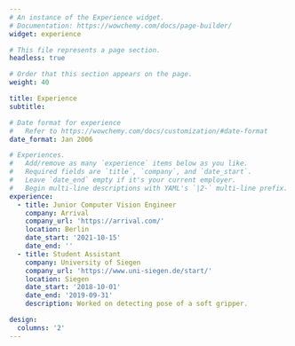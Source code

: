 ```yaml
---
# An instance of the Experience widget.
# Documentation: https://wowchemy.com/docs/page-builder/
widget: experience

# This file represents a page section.
headless: true

# Order that this section appears on the page.
weight: 40

title: Experience
subtitle:

# Date format for experience
#   Refer to https://wowchemy.com/docs/customization/#date-format
date_format: Jan 2006

# Experiences.
#   Add/remove as many `experience` items below as you like.
#   Required fields are `title`, `company`, and `date_start`.
#   Leave `date_end` empty if it's your current employer.
#   Begin multi-line descriptions with YAML's `|2-` multi-line prefix.
experience:
  - title: Junior Computer Vision Engineer
    company: Arrival
    company_url: 'https://arrival.com/'
    location: Berlin
    date_start: '2021-10-15'
    date_end: ''        
  - title: Student Assistant
    company: University of Siegen
    company_url: 'https://www.uni-siegen.de/start/'
    location: Siegen
    date_start: '2018-10-01'
    date_end: '2019-09-31'
    description: Worked on detecting pose of a soft gripper.

design:
  columns: '2'
---
```

